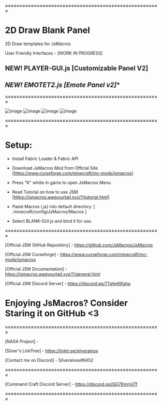 **======================================================**
# 2D Draw Blank Panel
2D Draw templates for JsMacros

User Friendly Interfaces - [WORK IN PROGRESS]

## **NEW! PLAYER-GUI.js [Customizable Panel V2]** 
## *NEW! EMOTET2.js [Emote Panel v2]** 


**======================================================**

![image](https://i.imgur.com/jdNPBbi.png)
![image](https://user-images.githubusercontent.com/95081005/184498852-aabbf028-933c-4ce5-8335-56f05a383972.png)
![image](https://user-images.githubusercontent.com/95081005/184498839-bdc13d24-d9ea-41ec-bf72-61ae647f5b60.png) 
![image](https://user-images.githubusercontent.com/95081005/184498824-82f82ad0-e379-4d2f-ba39-e10de90db0b4.png)

**======================================================**

# Setup: 
- Install Fabric Loader & Fabric API
- Download JsMacros Mod from Official Site [https://www.curseforge.com/minecraft/mc-mods/jsmacros]
- Press "K" whiile in game to open JsMacros Menu
- Read Tutorial on how to use JSM [https://jsmacros.wagyourtail.xyz/?/tutorial.html]

- Paste Macros (.js) into default directory:
  [ .minecraft/config/JsMacros/Macros ]


- Select BLANK-GUI.js and bind it for use.



**======================================================**

[Official JSM GitHub Repository] - https://github.com/JsMacros/JsMacros

[Official JSM Curseforge] - https://www.curseforge.com/minecraft/mc-mods/jsmacros

[Official JSM Documentation] - https://jsmacros.wagyourtail.xyz/?/general.html

[Official JSM Discord Server] - https://discord.gg/7TgtmKKahp

# Enjoying JsMacros? Consider Staring it on GitHub <3

**======================================================**

[NAXA Project] - 

[Silver's LinkTree] - https://linktr.ee/silverainox

[Contact me on Discord] - Silverainox#9452

**======================================================**

[Command Craft Discord Server] - https://discord.gg/QG7KmrjU7f

**======================================================**
